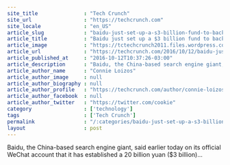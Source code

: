 ```yaml
---
site_title               : "Tech Crunch"
site_url                 : "https://techcrunch.com"
site_locale              : "en_US"
article_slug             : "baidu-just-set-up-a-s3-billion-fund-to-back-maturing-startups"
article_title            : "Baidu just set up a $3 billion fund to back maturing startups"
article_image            : "https://tctechcrunch2011.files.wordpress.com/2014/10/baidu-earnings.png?w=764&h=400&crop=1"
article_url              : "https://techcrunch.com/2016/10/12/baidu-just-set-up-a-3-billion-fund-to-back-maturing-startups/"
article_published_at     : "2016-10-12T10:37:26-03:00"
article_description      : "Baidu, the China-based search engine giant, said earlier today on its official WeChat account that it has established a 20 billion yuan ($3 billion)..."
article_author_name      : "Connie Loizos"
article_author_image     : null
article_author_biography : null
article_author_profile   : "https://techcrunch.com/author/connie-loizos/"
article_author_facebook  : null
article_author_twitter   : "https://twitter.com/cookie"
category                 : ['technology']
tags                     : ['Tech Crunch']
permalink                : "/:categories/baidu-just-set-up-a-s3-billion-fund-to-back-maturing-startups/"
layout                   : post
---
```


Baidu, the China-based search engine giant, said earlier today on its official WeChat account that it has established a 20 billion yuan ($3 billion)...
